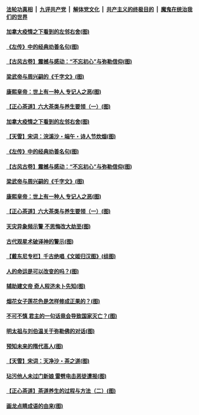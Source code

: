 

####  [法轮功真相](../../../../basic/blob/master/README.md?t=06222031) &nbsp;|&nbsp; [九评共产党](../../../../9ping.md/blob/master/README.md?t=06222031) &nbsp;|&nbsp; [解体党文化](../../../../jtdwh.md/blob/master/README.md?t=06222031)  &nbsp;|&nbsp; [共产主义的终极目的](../../../../gczydzjmd.md/blob/master/README.md?t=06222031) &nbsp;|&nbsp; [魔鬼在统治我们的世界](../../../../mgztzwmdsj.md/blob/master/README.md?t=06222031) 

#### [加拿大疫情之下看到的左邻右舍(图)](../pages/p7/937068.md?t=06222031) 

#### [《左传》中的经典劝善名句(图)](../pages/p7/936916.md?t=06222031) 

#### [【古风古卷】震撼与感动：“不忘初心”与弥勒信仰(图)](../pages/p7/937137.md?t=06222031) 

#### [梁武帝与周兴嗣的《千字文》(图)](../pages/p7/936914.md?t=06222031) 

#### [康熙皇帝：世上有一种人 专记人之恶(图)](../pages/p7/937141.md?t=06222031) 

#### [【正心茶道】六大茶类与养生要领（一）(图)](../pages/p7/936910.md?t=06222031) 

#### [加拿大疫情之下看到的左邻右舍(图)](../pages/p7/937068.md?t=06222031) 

#### [【天雪】宋词：浣溪沙・端午・诗人节炊烟(图)](../pages/p7/937130.md?t=06222031) 

#### [《左传》中的经典劝善名句(图)](../pages/p7/936916.md?t=06222031) 

#### [【古风古卷】震撼与感动：“不忘初心”与弥勒信仰(图)](../pages/p7/937137.md?t=06222031) 

#### [梁武帝与周兴嗣的《千字文》(图)](../pages/p7/936914.md?t=06222031) 

#### [康熙皇帝：世上有一种人 专记人之恶(图)](../pages/p7/937141.md?t=06222031) 

#### [【正心茶道】六大茶类与养生要领（一）(图)](../pages/p7/936910.md?t=06222031) 

#### [天灾异象频示警 不思悔改大劫至(图)](../pages/p7/937076.md?t=06222031) 

#### [古代观星术破译神的警示(图)](../pages/p7/936938.md?t=06222031) 

#### [【戴东尼专栏】千古绝唱《文姬归汉图》(组图)](../pages/p7/933598.md?t=06222031) 

#### [人的命运是可以改变的吗？(图)](../pages/p7/936633.md?t=06222031) 

#### [辅助建文帝 奇人程济未卜先知(图)](../pages/p7/936751.md?t=06222031) 

#### [烟花女子莲花色是怎样修成正果的？(图)](../pages/p7/936627.md?t=06222031) 

#### [不可不慎 君主的一句话竟会导致国家灭亡？(图)](../pages/p7/936921.md?t=06222031) 

#### [明太祖与刘伯温关于弥勒佛的对话(图)](../pages/p7/936918.md?t=06222031) 

#### [预知未来的隋代高人(图)](../pages/p7/936519.md?t=06222031) 

#### [【天雪】宋词：天净沙・茶之道(图)](../pages/p7/936606.md?t=06222031) 

#### [玷污他人未过门新娘 雷劈电击恶徒遭报(图)](../pages/p7/936730.md?t=06222031) 

#### [【正心茶道】茶道养生的过程与方法（二）(图)](../pages/p7/936188.md?t=06222031) 

#### [画龙点睛成语的由来(图)](../pages/p7/936521.md?t=06222031) 


